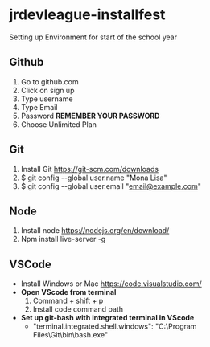 # jrdevleague-installfest
Setting up Environment for start of the school year

## Github
  1. Go to github.com
  2. Click on sign up
  3. Type username
  4. Type Email
  5. Password **REMEMBER YOUR PASSWORD**
  6. Choose Unlimited Plan

## Git
  1. Install Git https://git-scm.com/downloads
  2. $ git config --global user.name "Mona Lisa"
  3. $ git config --global user.email "email@example.com" 
  
## Node
  1. Install node https://nodejs.org/en/download/
  2. Npm install live-server -g

## VSCode
  - Install Windows or Mac https://code.visualstudio.com/
  - **Open VScode from terminal**
    1. Command + shift + p
    2. Install code command path
  - **Set up git-bash with integrated terminal in VScode**
    - "terminal.integrated.shell.windows": "C:\\Program Files\\Git\\bin\\bash.exe"
